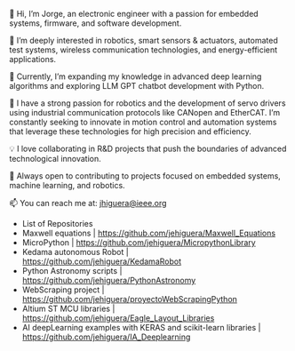 👋 Hi, I’m Jorge, an electronic engineer with a passion for embedded systems, firmware, and software development.

👀 I’m deeply interested in robotics, smart sensors & actuators, automated test systems, wireless communication technologies, and energy-efficient applications.

🌱 Currently, I’m expanding my knowledge in advanced deep learning algorithms and exploring LLM GPT chatbot development with Python.

🤖 I have a strong passion for robotics and the development of servo drivers using industrial communication protocols like CANopen and EtherCAT. I’m constantly seeking to innovate in motion control and automation systems that leverage these technologies for high precision and efficiency.

💡 I love collaborating in R&D projects that push the boundaries of advanced technological innovation.

💞️ Always open to contributing to projects focused on embedded systems, machine learning, and robotics.

📫 You can reach me at: jhiguera@ieee.org 

- List of Repositories
- Maxwell equations | https://github.com/jehiguera/Maxwell_Equations    
- MicroPython |  https://github.com/jehiguera/MicropythonLibrary
- Kedama autonomous Robot | https://github.com/jehiguera/KedamaRobot
- Python Astronomy scripts | https://github.com/jehiguera/PythonAstronomy
- WebScraping project | https://github.com/jehiguera/proyectoWebScrapingPython
- Altium ST MCU libraries | https://github.com/jehiguera/Eagle_Layout_Libraries
- AI deepLearning examples with KERAS and scikit-learn libraries | https://github.com/jehiguera/IA_Deeplearning
<!---
jehiguera/jehiguera is a ✨ special ✨ repository because its `README.md` (this file) appears on your GitHub profile.
You can click the Preview link to take a look at your changes.
--->
